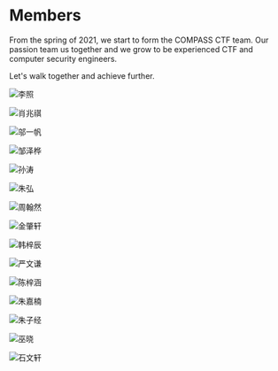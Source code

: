 # Members

From the spring of 2021, we start to form the COMPASS CTF team. Our passion team us together and we grow to be experienced CTF and computer security engineers.

Let's walk together and achieve further.

![李照](assets/李照.png)

![肖兆祺](assets/肖兆祺.png)

![邬一帆](assets/邬一帆.png)

![邹泽桦](assets/邹泽桦.png)

![孙涛](assets/孙涛.png)

![朱弘](assets/朱弘.png)

![周翰然](assets/周翰然.png)

![金肇轩](assets/金肇轩.png)

![韩梓辰](assets/韩梓辰.png)

![严文谦](assets/严文谦.png)

![陈梓涵](assets/陈梓涵.png)

![朱嘉楠](assets/朱嘉楠.png)

![朱子经](assets/朱子经.png)

![巫晓](assets/巫晓.png)

![石文轩](assets/石文轩.png)